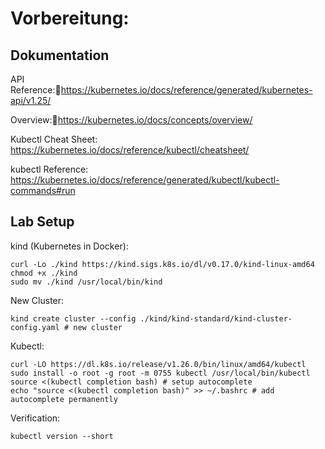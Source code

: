 
# Vorbereitung:

## Dokumentation

API Reference:https://kubernetes.io/docs/reference/generated/kubernetes-api/v1.25/

Overview:https://kubernetes.io/docs/concepts/overview/

Kubectl Cheat Sheet: https://kubernetes.io/docs/reference/kubectl/cheatsheet/

kubectl Reference: https://kubernetes.io/docs/reference/generated/kubectl/kubectl-commands#run

## Lab Setup

kind (Kubernetes in Docker):
```
curl -Lo ./kind https://kind.sigs.k8s.io/dl/v0.17.0/kind-linux-amd64
chmod +x ./kind
sudo mv ./kind /usr/local/bin/kind
```

New Cluster:
```
kind create cluster --config ./kind/kind-standard/kind-cluster-config.yaml # new cluster
```

Kubectl:
```
curl -LO https://dl.k8s.io/release/v1.26.0/bin/linux/amd64/kubectl
sudo install -o root -g root -m 0755 kubectl /usr/local/bin/kubectl
source <(kubectl completion bash) # setup autocomplete 
echo "source <(kubectl completion bash)" >> ~/.bashrc # add autocomplete permanently
```

Verification:
```
kubectl version --short
```
